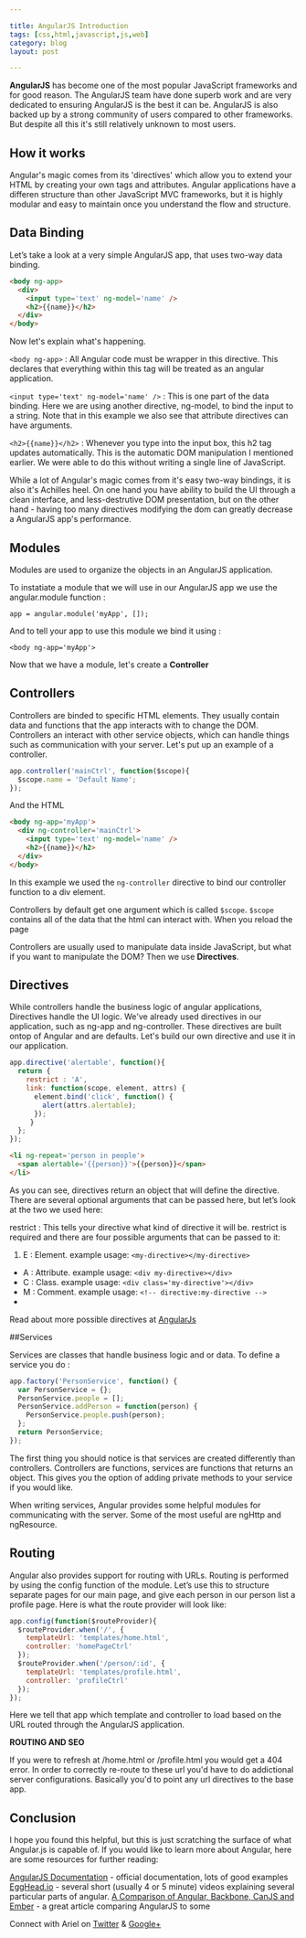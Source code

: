 ```yaml
---

title: AngularJS Introduction
tags: [css,html,javascript,js,web]
category: blog
layout: post

---
```


__AngularJS__ has become one of the most popular JavaScript frameworks and for good reason. The AngularJS team have done superb work and are very dedicated to ensuring AngularJS is the best it can be. AngularJS is also backed up by a strong community of users compared to other frameworks. But despite all this it's still relatively unknown to most users.


## How it works

Angular's magic comes from its 'directives' which allow you to extend your HTML by creating your own tags and attributes. Angular applications have a differen structure than other JavaScript MVC frameworks, but it is highly modular and easy to maintain once you understand the flow and structure.

## Data Binding

Let’s take a look at a very simple AngularJS app, that uses two-way data binding.

``` html
<body ng-app>
  <div>
    <input type='text' ng-model='name' />
    <h2>{{name}}</h2>
  </div>
</body>
```

Now let's explain what's happening.

`<body ng-app>` : All Angular code must be wrapper in this directive. This declares that everything within this tag will be treated as an angular application.

`<input type='text' ng-model='name' />` : This is one part of the data binding. Here we are using another directive, ng-model, to bind the input to a string. Note that in this example we also see that attribute directives can have arguments.

`<h2>{{name}}</h2>` : Whenever you type into the input box, this h2 tag updates automatically. This is the automatic DOM manipulation I mentioned earlier. We were able to do this without writing a single line of JavaScript.

While a lot of Angular's magic comes from it's easy two-way bindings, it is also it's Achilles heel. On one hand you have ability to build the UI through a clean interface, and less-destrutive DOM presentation, but on the other hand - having too many directives modifying the dom can greatly decrease a AngularJS app's performance. 

## Modules

Modules are used to organize the objects in an AngularJS application.

To instatiate a module that we will use in our AngularJS app we use the angular.module function :

`app = angular.module('myApp', []);`

And to tell your app to use this module we bind it using :

`<body ng-app='myApp'>`

Now that we have a module, let's create a __Controller__

## Controllers

Controllers are binded to specific HTML elements. They usually contain data and functions that the app interacts with to change the DOM. Controllers an interact with other service objects, which can handle things such as communication with your server. Let's put up an example of a controller.

```JavaScript 
app.controller('mainCtrl', function($scope){
  $scope.name = 'Default Name';
});
```

And the HTML

```HTML
<body ng-app='myApp'>
  <div ng-controller='mainCtrl'>
    <input type='text' ng-model='name' />
    <h2>{{name}}</h2>
  </div>
</body>
```

In this example we used the `ng-controller` directive to bind our controller function to a div element.

Controllers by default get one argument which is called `$scope`. `$scope` contains all of the data that the html can interact with. When you reload the page

Controllers are usually used to manipulate data inside JavaScript, but what if you want to manipulate the DOM? Then we use __Directives__.

## Directives

While controllers handle the business logic of angular applications, Directives handle the UI logic. We've already used directives in our application, such as ng-app and ng-controller. These directives are built ontop of Angular and are defaults. Let's build our own directive and use it in our application.


```JavaScript
app.directive('alertable', function(){
  return {
    restrict : 'A',
    link: function(scope, element, attrs) {
      element.bind('click', function() {
        alert(attrs.alertable);
      });
     }
  };
});
```

```HTML
<li ng-repeat='person in people'>
  <span alertable='{{person}}'>{{person}}</span>
</li>
```

As you can see, directives return an object that will define the directive. There are several optional arguments that can be passed here, but let’s look at the two we used here:

restrict : This tells your directive what kind of directive it will be. restrict is required and there are four possible arguments that can be passed to it:

1. E : Element. example usage: `<my-directive></my-directive>`
+ A : Attribute. example usage: `<div my-directive></div>`
+ C : Class. example usage: `<div class='my-directive'></div>`
+ M : Comment. example usage: `<!-- directive:my-directive -->`
+ 

Read about more possible directives at [AngularJs](https://docs.angularjs.org/guide/directive)

##Services

Services are classes that handle business logic and or data. To define a service you do :

```Javascript
app.factory('PersonService', function() {
  var PersonService = {};
  PersonService.people = [];
  PersonService.addPerson = function(person) {
    PersonService.people.push(person);
  };
  return PersonService;
});
```

The first thing you should notice is that services are created differently than controllers. Controllers are functions, services are functions that returns an object. This gives you the option of adding private methods to your service if you would like.

When writing services, Angular provides some helpful modules for communicating with the server. Some of the most useful are ngHttp and ngResource. 

## Routing

Angular also provides support for routing with URLs. Routing is performed by using the config function of the module. Let’s use this to structure separate pages for our main page, and give each person in our person list a profile page. Here is what the route provider will look like:

```JavaScript
app.config(function($routeProvider){
  $routeProvider.when('/', {
    templateUrl: 'templates/home.html',
    controller: 'homePageCtrl'
  });
  $routeProvider.when('/person/:id', {
    templateUrl: 'templates/profile.html',
    controller: 'profileCtrl'
  });
});
```

Here we tell that app which template and controller to load based on the URL routed through the AngularJS application. 

__ROUTING AND SEO__

If you were to refresh at /home.html or /profile.html you would get a 404 error. In order to correctly re-route to these url you'd have to do addictional server configurations. Basically you'd to point any url directives to the base app.

## Conclusion

I hope you found this helpful, but this is just scratching the surface of what Angular.js is capable of. If you would like to learn more about Angular, here are some resources for further reading:

[AngularJS Documentation](http://angularjs.org) - official documentation, lots of good examples
[EggHead.io](http://egghead.io) - several short (usually 4 or 5 minute) videos explaining several particular parts of angular.
[A Comparison of Angular, Backbone, CanJS and Ember](http://sporto.github.io/blog/2013/04/12/comparison-angular-backbone-can-ember/) - a great article comparing AngularJS to some



Connect with Ariel on [Twitter](https://twitter.com/yerariel) & <a rel="author" href="https://plus.google.com/+ArielSal"> Google+ </a>
